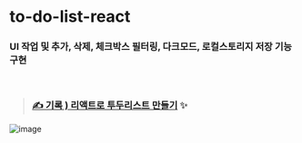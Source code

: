 # to-do-list-react
### UI 작업 및 추가, 삭제, 체크박스 필터링, 다크모드, 로컬스토리지 저장 기능구현

<br>

> ### [✍️ 기록 ) 리액트로 투두리스트 만들기](https://velog.io/@seul06/todolist-react-practice) ✨

![image](https://user-images.githubusercontent.com/93895746/223297295-5e63c83d-a9db-4304-ba5e-73396c240f1c.png)

